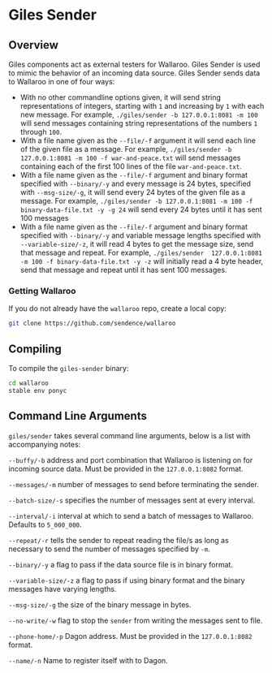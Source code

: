 # Giles Sender

## Overview

Giles components act as external testers for Wallaroo. Giles Sender is used to mimic the behavior of an incoming data source. Giles Sender sends data to Wallaroo in one of four ways:

- With no other commandline options given, it will send string representations of integers, starting with `1` and increasing by `1` with each new message. For example, `./giles/sender -b 127.0.0.1:8081 -m 100` will send messages containing string representations of the numbers `1` through `100`.
- With a file name given as the `--file/-f` argument it will send each line of the given file as a message. For example, `./giles/sender -b 127.0.0.1:8081 -m 100 -f war-and-peace.txt` will send messages containing each of the first 100 lines of the file `war-and-peace.txt`.
- With a file name given as the `--file/-f` argument and binary format specified with `--binary/-y` and every message is 24 bytes, specified with `--msg-size/-g`, it will send every 24 bytes of the given file as a message. For example, `./giles/sender -b 127.0.0.1:8081 -m 100 -f binary-data-file.txt -y -g 24` will send every 24 bytes until it has sent 100 messages
- With a file name given as the `--file/-f` argument and binary format specified with `--binary/-y` and variable message lengths specified with `--variable-size/-z`, it will read 4 bytes to get the message size, send that message and repeat. For example, `./giles/sender  127.0.0.1:8081 -m 100 -f binary-data-file.txt -y -z` will initially read a 4 byte header, send that message and repeat until it has sent 100 messages.

### Getting Wallaroo

If you do not already have the `wallaroo` repo, create a local copy:

```bash
git clone https://github.com/sendence/wallaroo
```

## Compiling

To compile the `giles-sender` binary:

```bash
cd wallaroo
stable env ponyc
```

## Command Line Arguments

`giles/sender` takes several command line arguments, below is a list with accompanying notes:

`--buffy/-b` address and port combination that Wallaroo is listening on for incoming source data. Must be provided in the `127.0.0.1:8082` format.

`--messages/-m` number of messages to send before terminating the sender.

`--batch-size/-s` specifies the number of messages sent at every interval.

`--interval/-i` interval at which to send a batch of messages to Wallaroo. Defaults to `5_000_000`.

`--repeat/-r` tells the sender to repeat reading the file/s as long as necessary to send the number of messages specified by `-m`.

`--binary/-y` a flag to pass if the data source file is in binary format.

`--variable-size/-z` a flag to pass if using binary format and the binary messages have varying lengths.

`--msg-size/-g` the size of the binary message in bytes.

`--no-write/-w` flag to stop the `sender` from writing the messages sent to file.

`--phone-home/-p` Dagon address. Must be provided in the `127.0.0.1:8082` format.

`--name/-n` Name to register itself with to Dagon.
